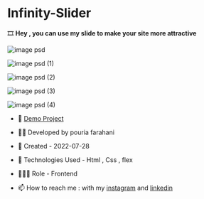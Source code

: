 # Infinity-Slider

🎞 **Hey , you can use my slide to make your site more attractive**

![image psd](https://user-images.githubusercontent.com/109727844/200142228-549b913b-d6c9-4893-a22e-bd29627b35d5.jpg)

![image psd (1)](https://user-images.githubusercontent.com/109727844/200142311-1e72a59b-d009-49e2-b30d-058183955678.jpg)

![image psd (2)](https://user-images.githubusercontent.com/109727844/200142379-ade343af-1630-416b-96ef-112a047587c8.jpg)

![image psd (3)](https://user-images.githubusercontent.com/109727844/200142421-e4bb1f39-e97b-4d91-983d-5dd157796621.jpg)

![image psd (4)](https://user-images.githubusercontent.com/109727844/200142505-e95a4908-73e5-4fbf-9e91-b0e06adac614.jpg)

- 🔗 [Demo Project](https://pouria-farahani-developer.github.io/SITE-TEMPLATE-GAME-ESPORT/)

- 👨‍💻 Developed by pouria farahani

- 📆 Created - 2022-07-28

- 🤖 Technologies Used - Html , Css , flex

- 🕵🏻‍♀️ Role - Frontend

- 📫 How to reach me : with my [instagram](https://www.instagram.com/pouria_farahani_developer) and [linkedin](https://www.linkedin.com/in/pouria-farahani-developer)


